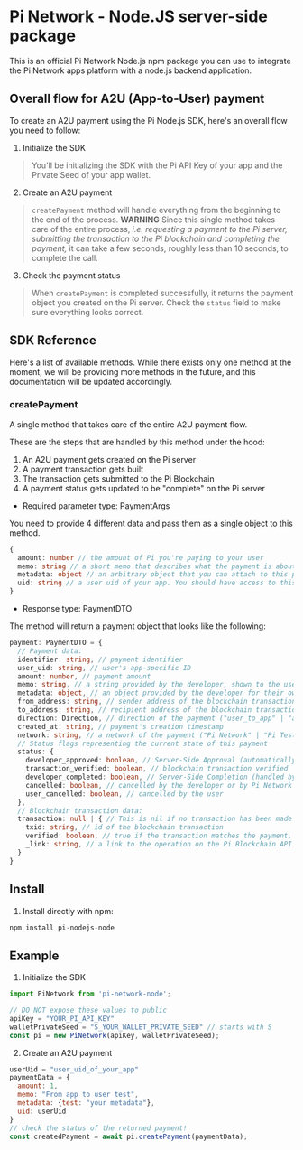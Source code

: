 # Pi Network - Node.JS server-side package

This is an official Pi Network Node.js npm package you can use to integrate the Pi Network apps platform with a node.js backend application.

## Overall flow for A2U (App-to-User) payment

To create an A2U payment using the Pi Node.js SDK, here's an overall flow you need to follow:

1. Initialize the SDK
> You'll be initializing the SDK with the Pi API Key of your app and the Private Seed of your app wallet.

2. Create an A2U payment
> `createPayment` method will handle everything from the beginning to the end of the process.
> **WARNING** Since this single method takes care of the entire process, *i.e. requesting a payment to the Pi server, submitting the transaction to the Pi blockchain and completing the payment,* it can take a few seconds, roughly less than 10 seconds, to complete the call.

3. Check the payment status
> When `createPayment` is completed successfully, it returns the payment object you created on the Pi server. Check the `status` field to make sure everything looks correct.

## SDK Reference

Here's a list of available methods. While there exists only one method at the moment, we will be providing more methods in the future, and this documentation will be updated accordingly.
### createPayment

A single method that takes care of the entire A2U payment flow.

These are the steps that are handled by this method under the hood:
1. An A2U payment gets created on the Pi server
2. A payment transaction gets built
3. The transaction gets submitted to the Pi Blockchain
4. A payment status gets updated to be "complete" on the Pi server

- Required parameter type: PaymentArgs

You need to provide 4 different data and pass them as a single object to this method.
```typescript
{
  amount: number // the amount of Pi you're paying to your user
  memo: string // a short memo that describes what the payment is about
  metadata: object // an arbitrary object that you can attach to this payment. This is for your own use. You should use this object as a way to link this payment with your internal business logic.
  uid: string // a user uid of your app. You should have access to this value if a user has authenticated on your app.
}
```

- Response type: PaymentDTO

The method will return a payment object that looks like the following:

```typescript
payment: PaymentDTO = {
  // Payment data:
  identifier: string, // payment identifier
  user_uid: string, // user's app-specific ID
  amount: number, // payment amount
  memo: string, // a string provided by the developer, shown to the user
  metadata: object, // an object provided by the developer for their own usage
  from_address: string, // sender address of the blockchain transaction
  to_address: string, // recipient address of the blockchain transaction
  direction: Direction, // direction of the payment ("user_to_app" | "app_to_user")
  created_at: string, // payment's creation timestamp
  network: string, // a network of the payment ("Pi Network" | "Pi Testnet")
  // Status flags representing the current state of this payment
  status: {
    developer_approved: boolean, // Server-Side Approval (automatically approved for A2U payment)
    transaction_verified: boolean, // blockchain transaction verified
    developer_completed: boolean, // Server-Side Completion (handled by the create_payment! method)
    cancelled: boolean, // cancelled by the developer or by Pi Network
    user_cancelled: boolean, // cancelled by the user
  },
  // Blockchain transaction data:
  transaction: null | { // This is nil if no transaction has been made yet
    txid: string, // id of the blockchain transaction
    verified: boolean, // true if the transaction matches the payment, false otherwise
    _link: string, // a link to the operation on the Pi Blockchain API
  }
}
```

## Install

1. Install directly with npm:
```javascript
npm install pi-nodejs-node
```


## Example

1. Initialize the SDK
```javascript
import PiNetwork from 'pi-network-node';

// DO NOT expose these values to public
apiKey = "YOUR_PI_API_KEY"
walletPrivateSeed = "S_YOUR_WALLET_PRIVATE_SEED" // starts with S
const pi = new PiNetwork(apiKey, walletPrivateSeed);
```

2. Create an A2U payment
```javascript
userUid = "user_uid_of_your_app"
paymentData = {
  amount: 1,
  memo: "From app to user test",
  metadata: {test: "your metadata"},
  uid: userUid
}
// check the status of the returned payment!
const createdPayment = await pi.createPayment(paymentData);
```